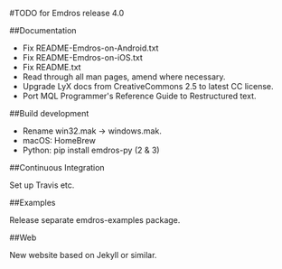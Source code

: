 #TODO for Emdros release 4.0

##Documentation

- Fix README-Emdros-on-Android.txt
- Fix README-Emdros-on-iOS.txt
- Fix README.txt
- Read through all man pages, amend where necessary.
- Upgrade LyX docs from CreativeCommons 2.5 to latest CC license.
- Port MQL Programmer's Reference Guide to Restructured text.


##Build development
- Rename win32.mak -> windows.mak.
- macOS: HomeBrew
- Python: pip install emdros-py (2 & 3)

##Continuous Integration

Set up Travis etc.

##Examples

Release separate emdros-examples package.

##Web

New website based on Jekyll or similar.

